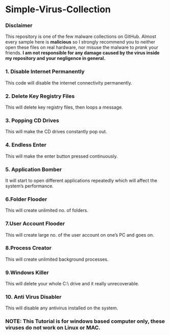 # Simple-Virus-Collection

### Disclaimer
This repository is one of the few malware collections on GitHub. Almost every sample here is **malicious** so I strongly recommend you to neither open these files on real hardware, nor misuse the malware to *prank* your friends.
**I am not responsible for any damage caused by the virus inside my repository and your negligence in general.**


### 1. Disable Internet Permanently
This code will disable the internet connectivity permanently.<br />


### 2. Delete Key Registry Files
This will delete key registry files, then loops a message.<br />


### 3. Popping CD Drives
This will make the CD drives constantly pop out.<br />


### 4. Endless Enter
This will make the enter button pressed continuously.<br />


### 5. Application Bomber
It will start to open different applications repeatedly which will affect the system’s performance.<br />


### 6.Folder Flooder
This will create unlimited no. of folders.<br />


### 7.User Account Flooder
This will create large no. of the user account on one’s PC and goes on.<br />


### 8.Process Creator
This will create unlimited background processes.<br />


### 9.Windows Killer
This will delete your whole C:\ drive and it really unrecoverable.<br />


### 10. Anti Virus Disabler
This will disable any antivirus installed on the system.<br />






### NOTE: This Tutorial is for windows based computer only, these viruses do not work on Linux or MAC.



